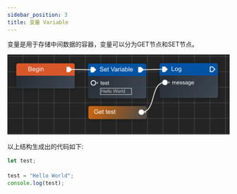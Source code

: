 ```yaml
---
sidebar_position: 3
title: 变量 Variable
---
```


变量是用于存储中间数据的容器，变量可以分为GET节点和SET节点。

![Variable](./img/variable.png)

以上结构生成出的代码如下:

```js
let test;

test = "Hello World";
console.log(test);
```
